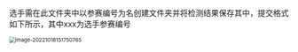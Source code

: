 选手需在此文件夹中以参赛编号为名创建文件夹并将检测结果保存其中，提交格式如下所示，其中xxx为选手参赛编号

<img src="C:\Users\76536\AppData\Roaming\Typora\typora-user-images\image-20221018151750765.png" alt="image-20221018151750765" style="zoom:67%;" />